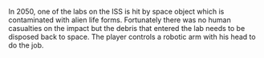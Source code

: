 In 2050, one of the labs on the ISS is hit by space object which is contaminated with alien life forms. Fortunately there was no human casualties on the impact but the debris that entered the lab needs to be disposed back to space. The player controls a robotic arm with his head to do the job.